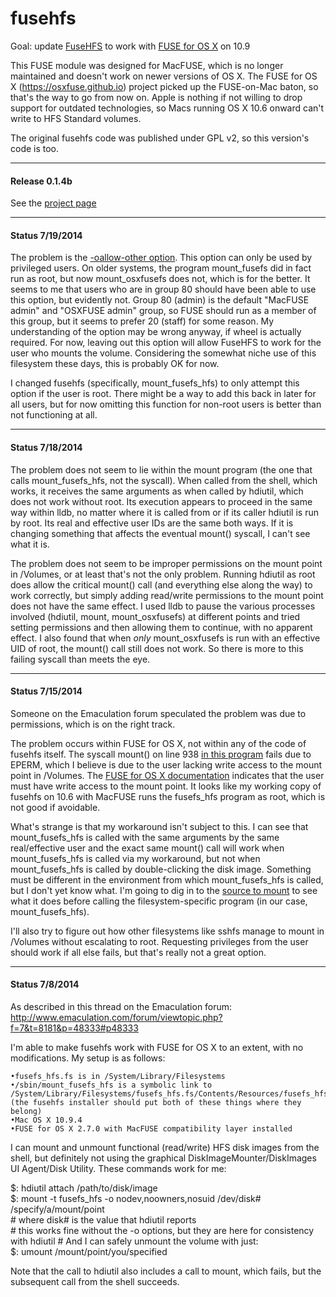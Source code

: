 fusehfs
=======

Goal: update [FuseHFS](http://namedfork.net/fusehfs) to work with [FUSE for OS X](https://osxfuse.github.io/) on 10.9

This FUSE module was designed for MacFUSE, which is no longer maintained and doesn't work on newer versions of OS X. The FUSE for OS X (https://osxfuse.github.io) project picked up the FUSE-on-Mac baton, so that's the way to go from now on. Apple is nothing if not willing to drop support for outdated technologies, so Macs running OS X 10.6 onward can't write to HFS Standard volumes.

The original fusehfs code was published under GPL v2, so this version's code is too.

--------------------------------
#### Release 0.1.4b
See the [project page](https://thejoelpatrol.github.io/fusehfs/)

--------------------------------
#### Status 7/19/2014

The problem is the [-oallow-other option](https://code.google.com/p/macfuse/wiki/OPTIONS). This option can only be used by privileged users. On older systems, the program mount\_fusefs did in fact run as root, but now mount\_osxfusefs does not, which is for the better. It seems to me that users who are in group 80 should have been able to use this option, but evidently not. Group 80 (admin) is the default "MacFUSE admin" and "OSXFUSE admin" group, so FUSE should run as a member of this group, but it seems to prefer 20 (staff) for some reason. My understanding of the option may be wrong anyway, if wheel is actually required. For now, leaving out this option will allow FuseHFS to work for the user who mounts the volume. Considering the somewhat niche use of this filesystem these days, this is probably OK for now.

I changed fusehfs (specifically, mount\_fusefs\_hfs) to only attempt this option if the user is root. There might be a way to add this back in later for all users, but for now omitting this function for non-root users is better than not functioning at all.

--------------------------------
#### Status 7/18/2014


The problem does not seem to lie within the mount program (the one that calls mount\_fusefs\_hfs, not the syscall). When called from the shell, which works, it receives the same arguments as when called by hdiutil, which does not work without root. Its execution appears to proceed in the same way within lldb, no matter where it is called from or if its caller hdiutil is run by root. Its real and effective user IDs are the same both ways. If it is changing something that affects the eventual mount() syscall, I can't see what it is.

The problem does not seem to be improper permissions on the mount point in /Volumes, or at least that's not the only problem. Running hdiutil as root does allow the critical mount() call (and everything else along the way) to work correctly, but simply adding read/write permissions to the mount point does not have the same effect. I used lldb to pause the various processes involved (hdiutil, mount, mount\_osxfusefs) at different points and tried setting permissions and then allowing them to continue, with no apparent effect. I also found that when *only* mount\_osxfusefs is run with an effective UID of root, the mount() call still does not work. So there is more to this failing syscall than meets the eye.

--------------------------------
#### Status 7/15/2014


Someone on the Emaculation forum speculated the problem was due to permissions, which is on the right track.

The problem occurs within FUSE for OS X, not within any of the code of fusehfs itself. The syscall mount() on line 938 [in this program](https://github.com/osxfuse/kext/blob/4a279b94df767db3fa0e2513155b9369ea7e3e90/mount/mount_osxfusefs.c) fails due to EPERM, which I believe is due to the user lacking write access to the mount point in /Volumes. The [FUSE for OS X documentation](https://github.com/osxfuse/fuse/blob/fuse-2.7/README) indicates that the user must have write access to the mount point. It looks like my working copy of fusehfs on 10.6 with MacFUSE runs the fusefs_hfs program as root, which is not good if avoidable.

What's strange is that my workaround isn't subject to this. I can see that mount\_fusefs\_hfs is called with the same arguments by the same real/effective user and the exact same mount() call will work when mount_fusefs_hfs is called via my workaround, but not when mount\_fusefs\_hfs is called by double-clicking the disk image. Something must be different in the environment from which mount\_fusefs\_hfs is called, but I don't yet know what. I'm going to dig in to the [source to mount](https://opensource.apple.com/source/diskdev_cmds/diskdev_cmds-572.1.1/mount.tproj/mount.c) to see what it does before calling the filesystem-specific program (in our case, mount\_fusefs\_hfs).

I'll also try to figure out how other filesystems like sshfs manage to mount in /Volumes without escalating to root. Requesting privileges from the user should work if all else fails, but that's really not a great option.

--------------------------------
#### Status 7/8/2014


As described in this thread on the Emaculation forum: http://www.emaculation.com/forum/viewtopic.php?f=7&t=8181&p=48333#p48333

I'm able to make fusehfs work with FUSE for OS X to an extent, with no modifications. My setup is as follows:

    •fusefs_hfs.fs is in /System/Library/Filesystems
    •/sbin/mount_fusefs_hfs is a symbolic link to /System/Library/Filesystems/fusefs_hfs.fs/Contents/Resources/fusefs_hfs
    (the fusehfs installer should put both of these things where they belong)
    •Mac OS X 10.9.4
    •FUSE for OS X 2.7.0 with MacFUSE compatibility layer installed

I can mount and unmount functional (read/write) HFS disk images from the shell, but definitely not using the graphical DiskImageMounter/DiskImages UI Agent/Disk Utility. These commands work for me:

$: hdiutil attach /path/to/disk/image  
$: mount -t fusefs_hfs -o nodev,noowners,nosuid /dev/disk# /specify/a/mount/point  
\# where disk# is the value that hdiutil reports  
\# this works fine without the -o options, but they are here for consistency with hdiutil
\# And I can safely unmount the volume with just:  
$: umount /mount/point/you/specified  

Note that the call to hdiutil also includes a call to mount, which fails, but the subsequent call from the shell succeeds.
